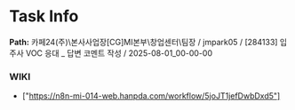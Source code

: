 # Task Info

**Path:** 카페24(주)\본사사업장\[CG]MI본부\창업센터\팀장 / jmpark05 / [284133] 입주사 VOC 응대 _ 답변 코멘트 작성 / 2025-08-01_00-00-00

### WIKI
- ["https://n8n-mi-014-web.hanpda.com/workflow/5joJT1jefDwbDxd5"]

